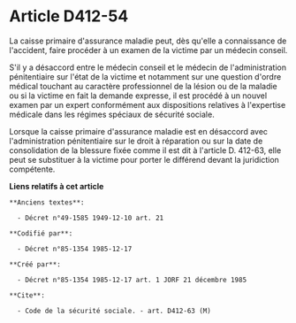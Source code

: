 # Article D412-54

La caisse primaire d'assurance maladie peut, dès qu'elle a connaissance de l'accident, faire procéder à un examen de la
victime par un médecin conseil. 

S'il y a désaccord entre le médecin conseil et le médecin de l'administration pénitentiaire sur l'état de la victime et
notamment sur une question d'ordre médical touchant au caractère professionnel de la lésion ou de la maladie ou si la victime
en fait la demande expresse, il est procédé à un nouvel examen par un expert conformément aux dispositions relatives à
l'expertise médicale dans les régimes spéciaux de sécurité sociale. 

Lorsque la caisse primaire d'assurance maladie est en désaccord avec l'administration pénitentiaire sur le droit à réparation
ou sur la date de consolidation de la blessure fixée comme il est dit à l'article D. 412-63, elle peut se substituer à la
victime pour porter le différend devant la juridiction compétente.

**Liens relatifs à cet article**

	**Anciens textes**:

	  - Décret n°49-1585 1949-12-10 art. 21

	**Codifié par**:

	  - Décret n°85-1354 1985-12-17

	**Créé par**:

	  - Décret n°85-1354 1985-12-17 art. 1 JORF 21 décembre 1985

	**Cite**:

	  - Code de la sécurité sociale. - art. D412-63 (M)
